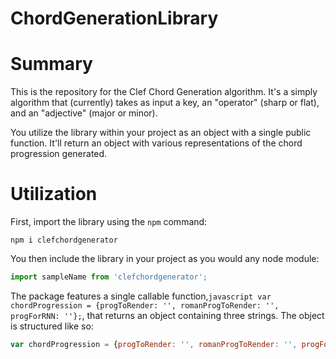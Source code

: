 # ChordGenerationLibrary

# Summary
This is the repository for the Clef Chord Generation algorithm. It's a simply algorithm that (currently) takes as input a key, an "operator" (sharp or flat), and an "adjective" (major or minor). 

You utilize the library within your project as an object with a single public function. It'll return an object with various representations of the chord progression generated.

# Utilization

First, import the library using the ```npm``` command:

```
npm i clefchordgenerator
```

You then include the library in your project as you would any node module:

```javascript
import sampleName from 'clefchordgenerator';
```

The package features a single callable function,```javascript var chordProgression = {progToRender: '', romanProgToRender: '', progForRNN: ''};```, that returns an object containing three strings. The object is structured like so:

```javascript
var chordProgression = {progToRender: '', romanProgToRender: '', progForRNN: ''};
```
